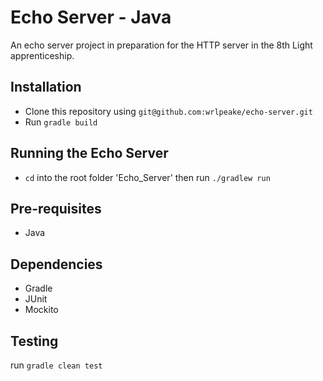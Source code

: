 # Echo Server - Java

An echo server project in preparation for the HTTP server in the 8th Light apprenticeship.

## Installation
- Clone this repository using `git@github.com:wrlpeake/echo-server.git`
- Run `gradle build`

## Running the Echo Server
- `cd` into the root folder 'Echo_Server' then run `./gradlew run`

## Pre-requisites
- Java

## Dependencies
- Gradle
- JUnit
- Mockito

## Testing

run `gradle clean test`